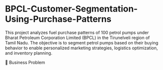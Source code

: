 # BPCL-Customer-Segmentation-Using-Purchase-Patterns
This project analyzes fuel purchase patterns of 100 petrol pumps under Bharat Petroleum Corporation Limited (BPCL) in the Tirunelveli region of Tamil Nadu. The objective is to segment petrol pumps based on their buying behavior to enable personalized marketing strategies, logistics optimization, and inventory planning.

🎯 Business Problem


